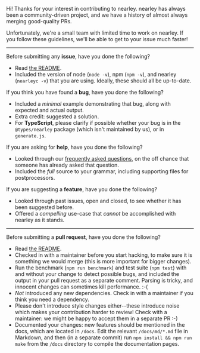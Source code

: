 Hi! Thanks for your interest in contributing to nearley. nearley has always
been a community-driven project, and we have a history of almost always merging
good-quality PRs.

Unfortunately, we're a small team with limited time to work on nearley. If you
follow these guidelines, we'll be able to get to your issue much faster!

---

Before submitting any **issue**, have you done the following?
* Read [the
  README](https://github.com/Hardmath123/nearley/blob/master/README.md).
* Included the version of node (`node -v`), npm (`npm -v`), and nearley
  (`nearleyc -v`) that you are using. Ideally, these should all be up-to-date.

If you think you have found a **bug**, have you done the following?
* Included a _minimal_ example demonstrating that bug, along with expected and
  actual output.
* Extra credit: suggested a solution.
* For **TypeScript**, please clarify if possible whether your bug is in the
  `@types/nearley` package (which isn't maintained by us), or in `generate.js`.

If you are asking for **help**, have you done the following?
* Looked through our [frequently asked
  questions](https://github.com/Hardmath123/nearley/issues?utf8=✓&q=label%3Aquestion),
  on the off chance that someone has already asked that question.
* Included the _full_ source to your grammar, including supporting files for
  postprocessors.

If you are suggesting a **feature**, have you done the following?
* Looked through past issues, open and closed, to see whether it has been
  suggested before.
* Offered a _compelling_ use-case that _cannot_ be accomplished with nearley as
  it stands.

---

Before submitting a **pull request**, have you done the following?
* Read [the
  README](https://github.com/Hardmath123/nearley/blob/master/README.md).
* Checked in with a maintainer before you start hacking, to make sure it is
  something we would merge (this is more important for bigger changes).
* Run the benchmark (`npm run benchmark`) and test suite (`npm test`) with and
  without your change to detect possible bugs, and included the output in your
  pull request as a separate comment. Parsing is tricky, and innocent changes
  can sometimes kill performance. :-(
* _Not_ introduced any new dependencies. Check in with a maintainer if you
  think you need a dependency.
* Please don't introduce style changes either--these introduce noise which
  makes your contribution harder to review! Check with a maintainer: we might
  be happy to accept them in a separate PR :-)
* Documented your changes: new features should be mentioned in the docs, which
  are located in `/docs`. Edit the relevant `/docs/md/*.md` file in Markdown,
  and then (in a separate commit) run `npm install && npm run make` from the
  `/docs` directory to compile the documentation pages.
